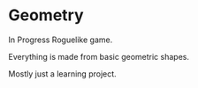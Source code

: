 # Geometry

In Progress Roguelike game.

Everything is made from basic geometric shapes.

Mostly just a learning project.
